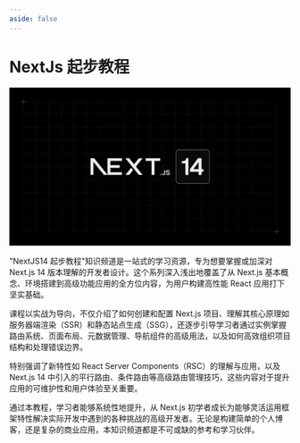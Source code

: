 ```yaml
---
aside: false
---
```


# NextJs 起步教程

![NextJs](/images/nextjs14.png)

"NextJS14 起步教程"知识频道是一站式的学习资源，专为想要掌握或加深对 Next.js 14 版本理解的开发者设计。这个系列深入浅出地覆盖了从 Next.js 基本概念、环境搭建到高级功能应用的全方位内容，为用户构建高性能 React 应用打下坚实基础。

课程以实战为导向，不仅介绍了如何创建和配置 Next.js 项目、理解其核心原理如服务器端渲染（SSR）和静态站点生成（SSG），还逐步引导学习者通过实例掌握路由系统、页面布局、元数据管理、导航组件的高级用法，以及如何高效组织项目结构和处理错误边界。

特别强调了新特性如 React Server Components（RSC）的理解与应用，以及 Next.js 14 中引入的平行路由、条件路由等高级路由管理技巧，这些内容对于提升应用的可维护性和用户体验至关重要。

通过本教程，学习者能够系统性地提升，从 Next.js 初学者成长为能够灵活运用框架特性解决实际开发中遇到的各种挑战的高级开发者。无论是构建简单的个人博客，还是复杂的商业应用，本知识频道都是不可或缺的参考和学习伙伴。
